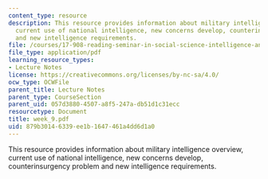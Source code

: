 ```yaml
---
content_type: resource
description: This resource provides information about military intelligence overview,
  current use of national intelligence, new concerns develop, counterinsurgency problem
  and new intelligence requirements.
file: /courses/17-908-reading-seminar-in-social-science-intelligence-and-national-security-fall-2005/879b30146339ee1b1647461a4dd6d1a0_week_9.pdf
file_type: application/pdf
learning_resource_types:
- Lecture Notes
license: https://creativecommons.org/licenses/by-nc-sa/4.0/
ocw_type: OCWFile
parent_title: Lecture Notes
parent_type: CourseSection
parent_uid: 057d3880-4507-a8f5-247a-db51d1c31ecc
resourcetype: Document
title: week_9.pdf
uid: 879b3014-6339-ee1b-1647-461a4dd6d1a0
---
```

This resource provides information about military intelligence overview, current use of national intelligence, new concerns develop, counterinsurgency problem and new intelligence requirements.
